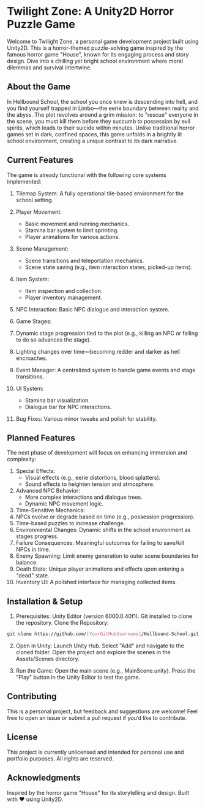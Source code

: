 # Twilight Zone: A Unity2D Horror Puzzle Game

Welcome to Twilight Zone, a personal game development project built using Unity2D. This is a horror-themed puzzle-solving game inspired by the famous horror game "House", known for its engaging process and story design. Dive into a chilling yet bright school environment where moral dilemmas and survival intertwine.

## About the Game
In Hellbound School, the school you once knew is descending into hell, and you find yourself trapped in Limbo—the eerie boundary between reality and the abyss. The plot revolves around a grim mission: to "rescue" everyone in the scene, you must kill them before they succumb to possession by evil spirits, which leads to their suicide within minutes. Unlike traditional horror games set in dark, confined spaces, this game unfolds in a brightly lit school environment, creating a unique contrast to its dark narrative.

## Current Features
The game is already functional with the following core systems implemented:

1. Tilemap System: A fully operational tile-based environment for the school setting.

2. Player Movement:
    - Basic movement and running mechanics.
    - Stamina bar system to limit sprinting.
    - Player animations for various actions.

3. Scene Management:
    - Scene transitions and teleportation mechanics.
    - Scene state saving (e.g., item interaction states, picked-up items).

4. Item System:
    - Item inspection and collection.
    - Player inventory management.
5. NPC Interaction: Basic NPC dialogue and interaction system.
6. Game Stages:
7. Dynamic stage progression tied to the plot (e.g., killing an NPC or failing to do so advances the stage).
8. Lighting changes over time—becoming redder and darker as hell encroaches.
9. Event Manager: A centralized system to handle game events and stage transitions.
10. UI System:
    - Stamina bar visualization.
    - Dialogue bar for NPC interactions.
11. Bug Fixes: Various minor tweaks and polish for stability.

## Planned Features
The next phase of development will focus on enhancing immersion and complexity:

1. Special Effects:
    - Visual effects (e.g., eerie distortions, blood splatters).
    - Sound effects to heighten tension and atmosphere.
2. Advanced NPC Behavior:
    - More complex interactions and dialogue trees.
    - Dynamic NPC movement logic.
3. Time-Sensitive Mechanics:
4. NPCs evolve or degrade based on time (e.g., possession progression).
5. Time-based puzzles to increase challenge.
6. Environmental Changes: Dynamic shifts in the school environment as stages progress.
7. Failure Consequences: Meaningful outcomes for failing to save/kill NPCs in time.
8. Enemy Spawning: Limit enemy generation to outer scene boundaries for balance.
9. Death State: Unique player animations and effects upon entering a "dead" state.
10. Inventory UI: A polished interface for managing collected items.

## Installation & Setup
1. Prerequisites:
Unity Editor (version 6000.0.40f1).
Git installed to clone the repository.
Clone the Repository:

```bash
git clone https://github.com/[YourGitHubUsername]/Hellbound-School.git
```
2. Open in Unity:
Launch Unity Hub.
Select "Add" and navigate to the cloned folder.
Open the project and explore the scenes in the Assets/Scenes directory.

3. Run the Game:
Open the main scene (e.g., MainScene.unity).
Press the "Play" button in the Unity Editor to test the game.

## Contributing
This is a personal project, but feedback and suggestions are welcome! Feel free to open an issue or submit a pull request if you’d like to contribute.

## License
This project is currently unlicensed and intended for personal use and portfolio purposes. All rights are reserved.

## Acknowledgments
Inspired by the horror game "House" for its storytelling and design.
Built with ❤️ using Unity2D.
